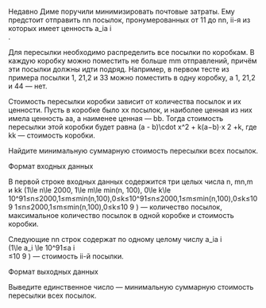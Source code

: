 Недавно Диме поручили минимизировать почтовые затраты. Ему предстоит отправить ﻿nn﻿ посылок, пронумерованных от ﻿11﻿ до ﻿nn﻿, ﻿ii﻿-я из которых имеет ценность ﻿a_ia 
i
​	
 ﻿ .

Для пересылки необходимо распределить все посылки по коробкам. В каждую коробку можно поместить не больше ﻿mm﻿ отправлений, причём эти посылки должны идти подряд. Например, в первом тесте из примера посылки ﻿1, 21,2﻿ и ﻿33﻿ можно поместить в одну коробку, а ﻿1, 21,2﻿ и ﻿44﻿ — нет.

Стоимость пересылки коробки зависит от количества посылок и их ценности. Пусть в коробке было ﻿xx﻿ посылок, и наиболее ценная из них имела ценность ﻿aa﻿, а наименее ценная — ﻿bb﻿. Тогда стоимость пересылки этой коробки будет равна ﻿(a - b)\cdot x^2 + k(a−b)⋅x 
2
 +k﻿, где ﻿kk﻿ — стоимость коробки.

Найдите минимальную суммарную стоимость пересылки всех посылок.


Формат входных данных


В первой строке входных данных содержится три целых числа ﻿n, mn,m﻿ и ﻿kk﻿ (﻿1\le n\le 2000, 1\le m\le min(n, 100), 0\le k\le 10^91≤n≤2000,1≤m≤min(n,100),0≤k≤10^91≤n≤2000,1≤m≤min(n,100),0≤k≤10 
9
 1≤n≤2000,1≤m≤min(n,100),0≤k≤10 
9
 ﻿) — количество посылок, максимальное количество посылок в одной коробке и стоимость коробки.

Следующие ﻿nn﻿ строк содержат по одному целому числу ﻿a_ia 
i
​	
 ﻿ (﻿1\le a_i \le 10^91≤a 
i
​	
 ≤10 
9
 ﻿) — стоимость ﻿ii﻿-й посылки.


Формат выходных данных


Выведите единственное число — минимальную суммарную стоимость пересылки всех посылок.
